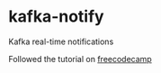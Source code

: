 # kafka-notify
 Kafka real-time notifications

Followed the tutorial on [freecodecamp](https://www.freecodecamp.org/news/build-a-real-time-notification-system-with-go-and-kafka/)
